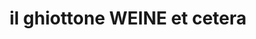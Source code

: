 ---
title: "il ghiottone WEINE et cetera"
url: /muenchen/il-ghiottone-weine-et-cetera/
shop: Spirituosen
---